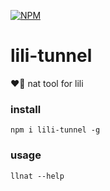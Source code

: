 [![NPM](https://nodei.co/npm/lili-tunnel.png?compact=true)](https://npmjs.org/package/lili-tunnel)

# lili-tunnel

:heart_on_fire: nat tool for lili 

### install

```
npm i lili-tunnel -g
```

### usage

```
llnat --help
```